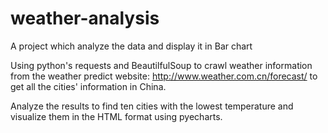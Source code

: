 # weather-analysis
A project which analyze the data and display it in Bar chart

Using python's requests and BeautilfulSoup to crawl weather information from the weather 
predict website: http://www.weather.com.cn/forecast/ to get all the cities' information in China.

Analyze the results to find ten cities with the lowest temperature and visualize 
them in the HTML format using pyecharts.
